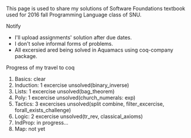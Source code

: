 This page is used to share my solutions of Software Foundations textbook used for 2016 fall Programming Language class of SNU.

Notify
- I'll upload assignments' solution after due dates.
- I don't solve informal forms of problems.
- All excersied ared being solved in Aquamacs using coq-company package. 

Progress of my travel to coq

1. Basics: clear
2. Induction: 1 excercise unsolved(binary_inverse)
3. Lists: 1 excercise unsolved(bag_theorem)
4. Poly: 1 excercise unsolved(church_numerals: exp)
5. Tactics: 3 excercises unsolved(split combine, filter_excercise, forall_exists_challenge)
6. Logic: 2 excercise unsolved(tr_rev, classical_axioms)
7. IndProp: in progress...
8. Map: not yet
